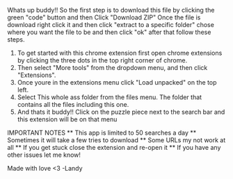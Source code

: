 Whats up buddy!!
So the first step is to download this file by clicking the green "code" button and then
Click "Download ZIP"
Once the file is download right click it and then click "extract to a specific folder"
chose where you want the file to be and then click "ok"
after that follow these steps.

1. To get started with this chrome extension first open chrome extensions by clicking the three dots in the top right corner of chrome.
2. Then select "More tools" from the dropdown menu, and then click "Extensions".
3. Once youre in the extensions menu click "Load unpacked" on the top left.
4. Select This whole ass folder from the files menu. The folder that contains all the files including this one.
5. And thats it buddy!! Click on the puzzle piece next to the search bar and this extension will be on that menu

IMPORTANT NOTES
** This app is limited to 50 searches a day
** Sometimes it will take a few tries to download
** Some URLs my not work at all
** If you get stuck close the extension and re-open it
\*\* If you have any other issues let me know!

Made with love <3
-Landy

